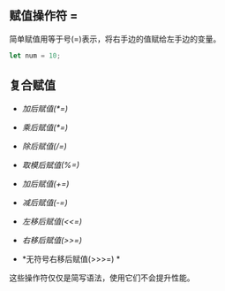 ## 赋值操作符 =

简单赋值用等于号(=)表示，将右手边的值赋给左手边的变量。

```js
let num = 10;
```



## 复合赋值

+ *加后赋值(\*=)*

+ *乘后赋值(\*=)*

+ *除后赋值(/=)*

+ *取模后赋值(%=)*

+ *加后赋值(+=)*

+ *减后赋值(-=)*

+ *左移后赋值(<<=)*

+ *右移后赋值(>>=)*

+ *无符号右移后赋值(>>>=) *

这些操作符仅仅是简写语法，使用它们不会提升性能。

